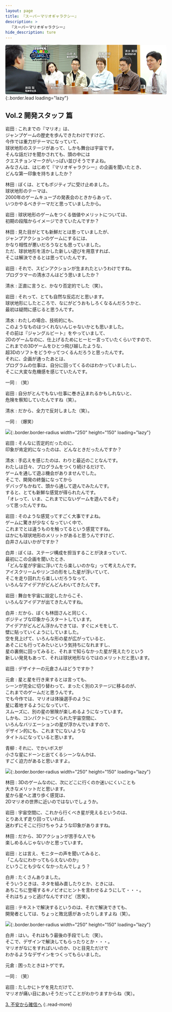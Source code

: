 ```yaml
---
layout: page
title: 『スーパーマリオギャラクシー』
description: >
  『スーパーマリオギャラクシー』
hide_description: ture
---
```


![](/interviews/jp/wii/rmgj/vol2/img/mainvisual.jpg){:.border.lead loading="lazy"}

## Vol.2 開発スタッフ 篇

岩田
: これまでの『マリオ』は、<br>ジャンプゲームの歴史を歩んできたわけですけど、<br>今作では重力がテーマになっていて、<br>球状地形のステージがあって、しかも舞台は宇宙です。<br>そんな話だけを聞かされても、頭の中には<br>クエスチョンマークがいっぱい並びそうですよね。<br>みなさんは、はじめて『マリオギャラクシー』の企画を聞いたとき、<br>どんな第一印象を持ちましたか？

林田
: ぼくは、とてもポジティブに受け止めました。<br>球状地形のテーマは、<br>2000年のゲームキューブの発表会のときからあって、<br>いつかやるべきテーマだと思っていましたから。

岩田
: 球状地形のゲームをつくる価値やメリットについては、<br>初期の段階からイメージできていたんですか？

林田
: 見た目がとても新鮮だとは思っていましたが、<br>ジャンプアクションのゲームにするには、<br>かなり相性が悪いだろうなとも思っていました。<br>ただ、球状地形を活かした新しい遊びを用意すれば、<br>そこは解決できるとは思っていたんです。

岩田
: それで、スピンアクションが生まれたというわけですね。<br>プログラマーの清水さんはどう思いましたか？

清水
: 正直に言うと、かなり否定的でした（笑）。

岩田
: それって、とても自然な反応だと思います。<br>球状地形にしたところで、なにがどうおもしろくなるんだろうかと、<br>最初は疑問に感じると思うんです。

清水
: わたしの場合、技術的にも、<br>このようなものはつくれないんじゃないかとも思いました。<br>その前は『ジャングルビート』をやっていまして、<br>2Dのゲームなのに、仕上げるためにヒーヒー言っていたくらいですので、<br>これまでの3Dゲームをひとつ飛び越したような、<br>超3Dのソフトをどうやってつくるんだろうと思ったんです。<br>それに、企画が通ったあとは、<br>プログラムの仕事は、自分に回ってくるのはわかっていましたし、<br>そこに大変な危機感を感じていたんです。

一同
: （笑）

岩田
: 自分がとんでもない仕事に巻き込まれるかもしれないと、<br>危険を察知していたんですね（笑）。

清水
: だから、全力で反対しました（笑）。

一同
: （爆笑）

![](/interviews/jp/wii/rmgj/vol2/img/photo6.jpg){:.border.border-radius width="250" height="150" loading="lazy"}

岩田
: そんなに否定的だったのに、<br>印象が肯定的になったのは、どんなときだったんですか？

清水
: 手応えを感じたのは、わりと最近のことなんです。<br>わたしは日々、プログラムをつくり続けるだけで、<br>ゲームを通して遊ぶ機会がありませんでした。<br>そこで、開発の終盤になってから<br>デバッグもかねて、頭から通して遊んでみたんです。<br>すると、とても新鮮な感覚が得られたんです。<br>「オレって、いま、これまでにないゲームを遊んでるぞ」<br>って思ったんですね。

岩田
: そのような感覚ってすごく大事ですよね。<br>ゲームに驚きが少なくなっていく中で、<br>これまでとは違うものを触ってるという感覚ですね。<br>ほかにも球状地形のメリットがあると思うんですけど、<br>白井さんはいかがですか？

白井
: ぼくは、ステージ構成を担当することが決まっていて、<br>最初にこの企画を聞いたとき、<br>「どんな星が宇宙に浮いてたら楽しいのかな」って考えたんです。<br>アイスクリームやリンゴの形をした星が浮いていて、<br>そこを走り回れたら楽しいだろうなって、<br>いろんなアイデアがどんどんわいてきたんです。

岩田
: 舞台を宇宙に設定したからこそ、<br>いろんなアイデアが出てきたんですね。

白井
: だから、ぼくも林田さんと同じく、<br>ポジティブな印象からスタートしています。<br>アイデアがどんどん浮かんできては、すぐにメモをして、<br>壁に貼っていくようにしていました。<br>空を見上げて、いろんな形の星が広がっていると、<br>あそこにも行ってみたいという気持ちになれますし、<br>星の裏側に回ってみると、それまで知らなかった星が見えたりという<br>新しい発見もあって、それは球状地形ならではのメリットだと思います。

岩田
: デザイナーの元倉さんはどうですか？

元倉
: 星と星を行き来するとは言っても、<br>シーンが完全に切り替わって、まったく別のステージに移るのが、<br>これまでのゲームだと思うんです。<br>でも今作では、マリオは体操選手のように<br>星に着地するようになっていて、<br>スムーズに、別の星の冒険が楽しめるようになっています。<br>しかも、コンパクトにつくられた宇宙空間に、<br>いろんなバリエーションの星が浮かんでいますので、<br>デザイン的にも、これまでにないような<br>タイトルになっていると思います。

青柳
: それに、でかいボスが<br>小さな星にドーンと出てくるシーンなんかは、<br>すごく迫力があると思いますよ。

![](/interviews/jp/wii/rmgj/vol2/img/photo7.jpg){:.border.border-radius width="250" height="150" loading="lazy"}

林田
: 3Dのゲームなのに、次にどこに行くのか迷いにくいことも<br>大きなメリットだと思います。<br>星から星へと渡り歩く感覚は、<br>2Dマリオの世界に近いのではないでしょうか。

岩田
: 宇宙空間に、これから行くべき星が見えるというのは、<br>とりあえず走り回っていれば、<br>迷わずにそこに行けちゃうような印象がありますね。

林田
: だから、3Dアクションが苦手な人でも<br>楽しめるんじゃないかと思っています。

岩田
: とは言え、モニターの声を聞いてみると、<br>「こんなにわかってもらえないのか」<br>ということも少なくなかったんでしょう？

白井
: たくさんありました。<br>そういうときは、ネタを組み直したりとか、ときには、<br>あちこちに登場するキノピオにヒントを言わせるようにして・・・。<br>それはちょっと逃げなんですけど（苦笑）。

岩田
: テキストで解決するというのは、それで解決できても、<br>開発者としては、ちょっと敗北感があったりしますよね（笑）。

![](/interviews/jp/wii/rmgj/vol2/img/photo8.jpg){:.border.border-radius width="250" height="150" loading="lazy"}

白井
: はい。それはもう最後の手段でした（笑）。<br>そこで、デザインで解決してもらったりとか・・・。<br>マリオがなにをすればいいのか、ひと目見ただけで<br>わかるようなデザインをつくってもらいました。

元倉
: 困ったときはトゲです。

一同
: （笑）

岩田
: たしかにトゲを見ただけで、<br>マリオが痛い目にあいそうだってことがわかりますからね（笑）。

[3. 不安から確信へ](3.md)
{:.read-more}

